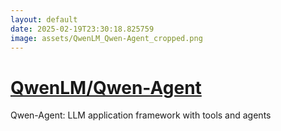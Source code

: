 ```yaml
---
layout: default
date: 2025-02-19T23:30:18.825759
image: assets/QwenLM_Qwen-Agent_cropped.png
---
```


# [QwenLM/Qwen-Agent](https://github.com/QwenLM/Qwen-Agent)

Qwen-Agent: LLM application framework with tools and agents
